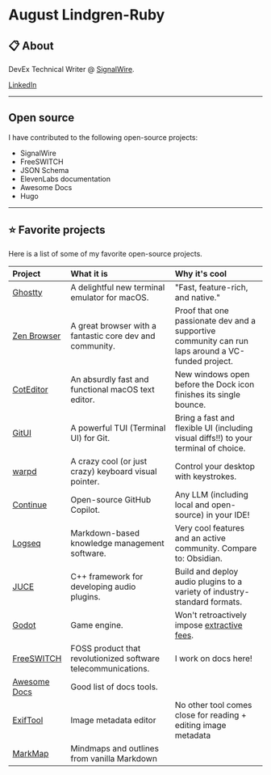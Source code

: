 # August Lindgren-Ruby

## 📋 About

DevEx Technical Writer @ [SignalWire](https://signalwire.com/). 

[LinkedIn](https://www.linkedin.com/in/august-lr/)

---

## Open source

I have contributed to the following open-source projects:

- SignalWire
- FreeSWITCH
- JSON Schema
- ElevenLabs documentation
- Awesome Docs
- Hugo

---

## ⭐️ Favorite projects

Here is a list of some of my favorite open-source projects.

|Project|What it is|Why it's cool|
|:--|:--|:--|
|[Ghostty](https://github.com/ghostty-org/ghostty)|A delightful new terminal emulator for macOS.|"Fast, feature-rich, and native."|
|[Zen Browser](https://github.com/zen-browser/desktop)|A great browser with a fantastic core dev and community.|Proof that one passionate dev and a supportive community can run laps around a VC-funded project.|
|[CotEditor](https://github.com/coteditor/)|An absurdly fast and functional macOS text editor.|New windows open before the Dock icon finishes its single bounce.|
|[GitUI](https://github.com/extrawurst/gitui)|A powerful TUI (Terminal UI) for Git. |Bring a fast and flexible UI (including visual diffs!!) to your terminal of choice.|
|[warpd](https://github.com/rvaiya/warpd)|A crazy cool (or just crazy) keyboard visual pointer. |Control your desktop with keystrokes.|
|[Continue](https://github.com/continuedev/continue)|Open-source GitHub Copilot.|Any LLM (including local and open-source) in your IDE!|
|[Logseq](https://github.com/logseq/logseq)|Markdown-based knowledge management software.|Very cool features and an active community. Compare to: Obsidian.|
|[JUCE](https://github.com/juce-framework/JUCE)|C++ framework for developing audio plugins.|Build and deploy audio plugins to a variety of industry-standard formats.|
|[Godot](https://github.com/godotengine/godot)|Game engine.|Won't retroactively impose [extractive fees](https://en.wikipedia.org/wiki/Unity_(game_engine)#Runtime_fee_reception).|
|[FreeSWITCH](https://github.com/signalwire/freeswitch)|FOSS product that revolutionized software telecommunications.|I work on docs here!|
|[Awesome Docs](https://github.com/testthedocs/awesome-docs)|Good list of docs tools.|
|[ExifTool](https://exiftool.org/#license)|Image metadata editor|No other tool comes close for reading + editing image metadata|
|[MarkMap](https://github.com/markmap/markmap)|Mindmaps and outlines from vanilla Markdown|
